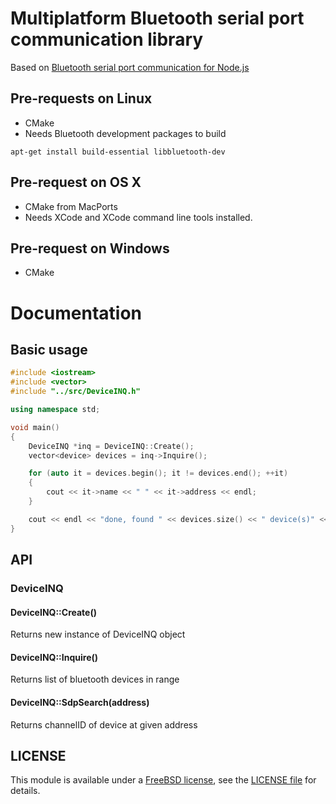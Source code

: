 # Multiplatform Bluetooth serial port communication library

Based on <a href="https://github.com/eelcocramer/node-bluetooth-serial-port">Bluetooth serial port communication for Node.js</a>

## Pre-requests on Linux

* CMake
* Needs Bluetooth development packages to build

`apt-get install build-essential libbluetooth-dev`

## Pre-request on OS X

* CMake from MacPorts
* Needs XCode and XCode command line tools installed.

## Pre-request on Windows

* CMake

# Documentation

## Basic usage

```cpp
#include <iostream>
#include <vector>
#include "../src/DeviceINQ.h"

using namespace std;

void main()
{
	DeviceINQ *inq = DeviceINQ::Create();
	vector<device> devices = inq->Inquire();

	for (auto it = devices.begin(); it != devices.end(); ++it)
	{
		cout << it->name << " " << it->address << endl;
	}

	cout << endl << "done, found " << devices.size() << " device(s)" << endl;
}
```

## API

### DeviceINQ

#### DeviceINQ::Create()

Returns new instance of DeviceINQ object

#### DeviceINQ::Inquire()

Returns list of bluetooth devices in range

#### DeviceINQ::SdpSearch(address)

Returns channelID of device at given address

## LICENSE

This module is available under a [FreeBSD license](http://opensource.org/licenses/BSD-2-Clause), see the [LICENSE file](./LICENSE.md) for details.
